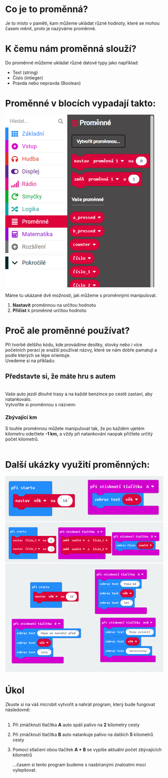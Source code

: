 # Co je to proměnná?
Je to místo v paměti, kam můžeme ukládat různé hodnoty, které se mohou časem měnit, proto je nazýváme proměnné. </b>

# K čemu nám proměnná slouží?
Do proměnné můžeme ukládat různé datové typy jako například:
* Text (string)
* Číslo (intieger)
* Pravda nebo nepravda (Boolean)

# Proměnné v blocích vypadají takto:
![zalozka_promenne](obrazky/03_promenne/zalozka_promennych.png)

Máme tu ukázané dvě možnosti, jak můžeme s proměnnými manipulovat.
1. <b>Nastavit</b> proměnnou na určitou hodnotu
2. <b>Přičíst</b> k proměnné určitou hodnotu

# Proč ale proměnné používat?
Při tvorbě delšího kódu, kde provádíme desítky, stovky nebo i více početních perací je snažší používat názvy, které se nám dobře pamatují a podle kterých se lépe orientuje.<br>
Uvedeme si na příkladu:
<h2> Představte si, že máte hru s autem </h3> <br> 
Vaše auto jezdí dlouhé trasy a na každé benzince po cestě zastaví, aby natankovalo.
<br>
Vytvoříte si proměnnou s názvem:
<h3>Zbývající km</h3>
S touhle proměnnou můžete manipulovat tak, že po každém ujetém kilometru odečtete <b>-1 km,</b> a vždy při natankování naopak přičtete určitý počet kilometrů.<br>
<br>

# Další ukázky využití proměnných:

![priklad_1](obrazky/03_promenne/priklad_1.png)
![priklad_2](obrazky/03_promenne/priklad_2.png)
![priklad_3](obrazky/03_promenne/priklad_3.png)

<h1>Úkol</h1>
Zkuste si na váš microbit vytvořit a nahrát program, který bude fungovat následovně:
<br>
<br>

1. Při zmáčknutí tlačítka <b>A</b> auto spálí palivo na <b>2</b> kilometry cesty
2. Při zmáčknutí tlačítka <b>B</b> auto natankuje palivo na dalších <b>5</b> kilometrů cesty
3. Pomocí stlačení obou tlačítek <b>A + B</b> se vypíše aktuální počet zbývajících kilometrů

    ...časem si tento program budeme s nasbíranými znalostmi moci vylepšovat.

<br>
<br>